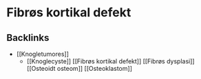 # Fibrøs kortikal defekt

## Backlinks
* [[Knogletumores]]
	* [[Knoglecyste]]
[[Fibrøs kortikal defekt]]
[[Fibrøs dysplasi]]
[[Osteoidt osteom]]
[[Osteoklastom]]

<!-- {BearID:C6417D90-B166-4B33-A7E7-836DCAA532F2-24378-0000ED7998610981} -->
